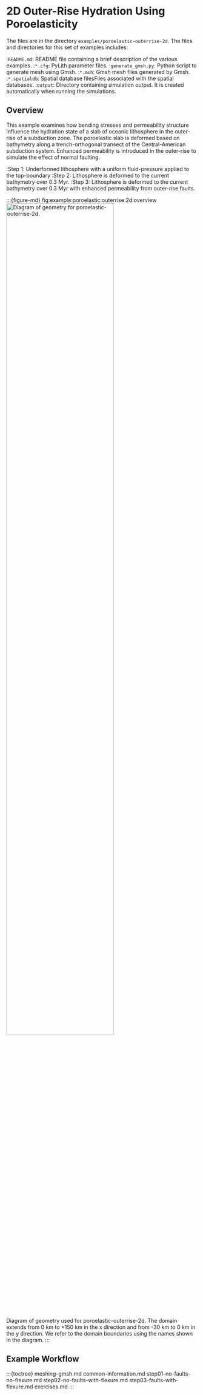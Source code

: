 # 2D Outer-Rise Hydration Using Poroelasticity

The files are in the directory `examples/poroelastic-outerrise-2d`.
The files and directories for this set of examples includes:

:`README.md`: README file containing a brief description of the various examples.
:`*.cfg`: PyLith parameter files.
:`generate_gmsh.py`: Python script to generate mesh using Gmsh.
:`*.msh`: Gmsh mesh files generated by Gmsh.
:`*.spatialdb`: Spatial database filesFiles associated with the spatial databases.
:`output`: Directory containing simulation output. It is created automatically when running the simulations.

## Overview

This example examines how bending stresses and permeability structure influence the hydration state of a slab of oceanic lithosphere in the outer-rise of a subduction zone.
The poroelastic slab is deformed based on bathymetry along a trench-orthogonal transect of the Central-American subduction system.
Enhanced permeability is introduced in the outer-rise to simulate the effect of normal faulting.

:Step 1: Underformed lithosphere with a uniform fluid-pressure applied to the top-boundary
:Step 2: Lithosphere is deformed to the current bathymetry over 0.3 Myr. 
:Step 3: Lithosphere is deformed to the current bathymetry over 0.3 Myr with enhanced permeability from outer-rise faults. 

:::{figure-md} fig:example:poroelastic:outerrise:2d:overview
<img src="figs/geometry.*" alt="Diagram of geometry for poroelastic-outerrise-2d." width="75%"/>

Diagram of geometry used for poroelastic-outerrise-2d.
The domain extends from 0 km to +150 km in the x direction and from -30 km to 0 km in the y direction.
We refer to the domain boundaries using the names shown in the diagram.
:::

## Example Workflow

:::{toctree}
meshing-gmsh.md
common-information.md
step01-no-faults-no-flexure.md
step02-no-faults-with-flexure.md
step03-faults-with-flexure.md
exercises.md
:::
